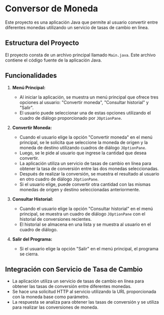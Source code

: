 # Conversor de Moneda

Este proyecto es una aplicación Java que permite al usuario convertir entre diferentes monedas utilizando un servicio de tasas de cambio en línea.

## Estructura del Proyecto

El proyecto consta de un archivo principal llamado `Main.java`. Este archivo contiene el código fuente de la aplicación Java.

## Funcionalidades

1. **Menú Principal:**
   - Al iniciar la aplicación, se muestra un menú principal que ofrece tres opciones al usuario: "Convertir moneda", "Consultar historial" y "Salir".
   - El usuario puede seleccionar una de estas opciones utilizando el cuadro de diálogo proporcionado por `JOptionPane`.

2. **Convertir Moneda:**
   - Cuando el usuario elige la opción "Convertir moneda" en el menú principal, se le solicita que seleccione la moneda de origen y la moneda de destino utilizando cuadros de diálogo `JOptionPane`.
   - Luego, se le pide al usuario que ingrese la cantidad que desea convertir.
   - La aplicación utiliza un servicio de tasas de cambio en línea para obtener la tasa de conversión entre las dos monedas seleccionadas.
   - Después de realizar la conversión, se muestra el resultado al usuario en otro cuadro de diálogo `JOptionPane`.
   - Si el usuario elige, puede convertir otra cantidad con las mismas monedas de origen y destino seleccionadas anteriormente.

3. **Consultar Historial:**
   - Cuando el usuario elige la opción "Consultar historial" en el menú principal, se muestra un cuadro de diálogo `JOptionPane` con el historial de conversiones recientes.
   - El historial se almacena en una lista y se muestra al usuario en el cuadro de diálogo.

4. **Salir del Programa:**
   - Si el usuario elige la opción "Salir" en el menú principal, el programa se cierra.

## Integración con Servicio de Tasa de Cambio

- La aplicación utiliza un servicio de tasas de cambio en línea para obtener las tasas de conversión entre diferentes monedas.
- Se hace una solicitud HTTP al servicio utilizando la URL proporcionada con la moneda base como parámetro.
- La respuesta se analiza para obtener las tasas de conversión y se utiliza para realizar las conversiones de moneda.
